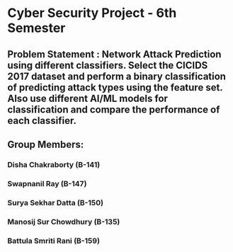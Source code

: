 # Cyber Security Project - 6th Semester 

## Problem Statement : Network Attack Prediction using different classifiers. Select the CICIDS 2017 dataset and perform a binary classification of predicting attack types using the feature set. Also use different AI/ML models for classification and compare the performance of each classifier.

## Group Members:
### Disha Chakraborty (B-141)
### Swapnanil Ray (B-147)
### Surya Sekhar Datta (B-150)
### Manosij Sur Chowdhury (B-135)
### Battula Smriti Rani (B-159)
